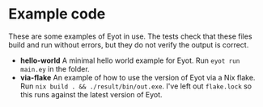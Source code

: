 # Example code

These are some examples of Eyot in use. The tests check that these files build and run without errors, but they do not verify the output is correct.

- **hello-world** A minimal hello world example for Eyot. Run `eyot run main.ey` in the folder.
- **via-flake** An example of how to use the version of Eyot via a Nix flake. Run `nix build . && ./result/bin/out.exe`. I've left out `flake.lock` so this runs against the latest version of Eyot.
